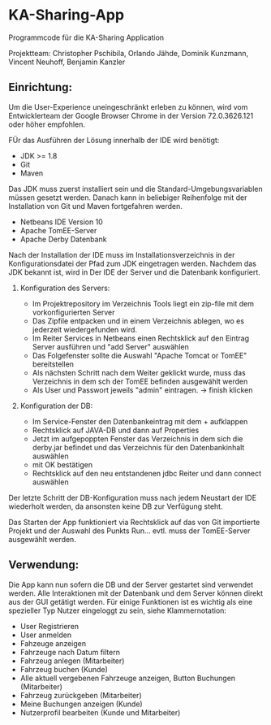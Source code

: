 # KA-Sharing-App
Programmcode für die KA-Sharing Application

Projektteam: Christopher Pschibila, Orlando Jähde, Dominik Kunzmann, Vincent Neuhoff, Benjamin Kanzler
## Einrichtung:

Um die User-Experience uneingeschränkt erleben zu können, wird vom Entwicklerteam der Google Browser Chrome in der Version 72.0.3626.121 oder höher empfohlen.

FÜr das Ausführen der Lösung innerhalb der IDE wird benötigt:
  - JDK >= 1.8
  - Git
  - Maven
  
Das JDK muss zuerst installiert sein und die Standard-Umgebungsvariablen müssen gesetzt werden. Danach kann in beliebiger Reihenfolge mit der Installation von Git und Maven fortgefahren werden.

  - Netbeans IDE Version 10
  - Apache TomEE-Server
  - Apache Derby Datenbank

Nach der Installation der IDE muss im Installationsverzeichnis in der Konfigurationsdatei der Pfad zum JDK eingetragen werden. Nachdem das JDK bekannt ist, wird in Der IDE der Server und die Datenbank konfiguriert.
  
  1. Konfiguration des Servers:
      - Im Projektrepository im Verzeichnis Tools liegt ein zip-file mit dem vorkonfigurierten Server
      - Das Zipfile entpacken und in einem Verzeichnis ablegen, wo es jederzeit wiedergefunden wird.
      - Im Reiter Services in Netbeans einen Rechtsklick auf den Eintrag Server ausführen und "add Server" auswählen
      - Das Folgefenster sollte die Auswahl "Apache Tomcat or TomEE" bereitstellen
      - Als nächsten Schritt nach dem Weiter geklickt wurde, muss das Verzeichnis in dem sch der TomEE befinden ausgewählt werden
      - Als User und Passwort jeweils "admin" eintragen. -> finish klicken
      
  2. Konfiguration der DB:
      - Im Service-Fenster den Datenbankeintrag mit dem + aufklappen
      - Rechtsklick auf JAVA-DB und dann auf Properties
      - Jetzt im aufgepoppten Fenster das Verzeichnis in dem sich die derby.jar befindet und das Verzeichnis für den Datenbankinhalt auswählen
      - mit OK bestätigen
      - Rechtsklick auf den neu entstandenen jdbc Reiter und dann connect auswählen
      
Der letzte Schritt der DB-Konfiguration muss nach jedem Neustart der IDE wiederholt werden, da ansonsten keine DB zur Verfügung steht.

Das Starten der App funktioniert via Rechtsklick auf das von Git importierte Projekt und der Auswahl des Punkts Run... evtl. muss der TomEE-Server ausgewählt werden.

## Verwendung:

Die App kann nun sofern die DB und der Server gestartet sind verwendet werden. Alle Interaktionen mit der Datenbank und dem Server können direkt aus der GUI getätigt werden. Für einige Funktionen ist es wichtig als eine spezieller Typ Nutzer eingeloggt zu sein, siehe Klammernotation:

  - User Registrieren
  - User anmelden
  - Fahzeuge anzeigen
  - Fahrzeuge nach Datum filtern
  - Fahrzeug anlegen (Mitarbeiter)
  - Fahrzeug buchen (Kunde)
  - Alle aktuell vergebenen Fahrzeuge anzeigen, Button Buchungen (Mitarbeiter)
  - Fahrzeug zurückgeben (Mitarbeiter)
  - Meine Buchungen anzeigen (Kunde)
  - Nutzerprofil bearbeiten (Kunde und Mitarbeiter)

